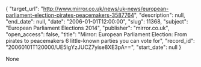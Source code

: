 {
  "target_url": "http://www.mirror.co.uk/news/uk-news/european-parliament-election-pirates-peacemakers-3587764", 
  "description": null, 
  "end_date": null, 
  "date": "2006-01-01T12:00:00", 
  "slug": 11368, 
  "subject": "European Parliament Elections 2014", 
  "publisher": "mirror.co.uk", 
  "open_access": false, 
  "title": "Mirror: European Parliament Election: From pirates to peacemakers 6 little-known parties you can vote for", 
  "record_id": "20060101T120000/UE5IgYzJUCZ7yise8XE3pA==", 
  "start_date": null
}

None